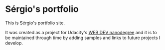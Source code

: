 # Sérgio's portfolio

This is Sérgio's portfolio site.

It was created as a project for Udacity's [WEB DEV nanodegree](https://eu.udacity.com/course/front-end-web-developer-nanodegree--nd001) and it is to be maintained through time by adding samples and links to future projects I develop.

